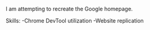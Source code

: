 I am attempting to recreate the Google homepage.

Skills:
-Chrome DevTool utilization
-Website replication
